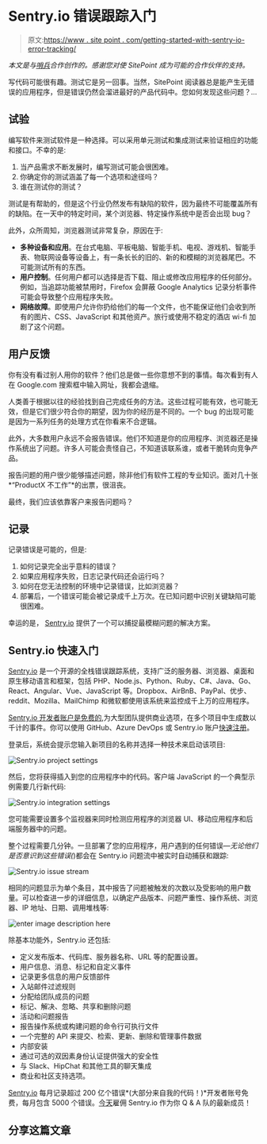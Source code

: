 # Sentry.io 错误跟踪入门

> 原文:[https://www . site point . com/getting-started-with-sentry-io-error-tracking/](https://www.sitepoint.com/getting-started-with-sentry-io-error-tracking/)

*本文是与[哨兵](https://synd.co/2PfA4TE)合作创作的。感谢您对使 SitePoint 成为可能的合作伙伴的支持。*

写代码可能很有趣。测试它是另一回事。当然，SitePoint 阅读器总是能产生无错误的应用程序，但是错误仍然会溜进最好的产品代码中。您如何发现这些问题？…

## 试验

编写软件来测试软件是一种选择。可以采用单元测试和集成测试来验证相应的功能和接口。不幸的是:

1.  当产品需求不断发展时，编写测试可能会很困难。
2.  你确定你的测试涵盖了每一个选项和途径吗？
3.  谁在测试你的测试？

测试是有帮助的，但是这个行业仍然发布有缺陷的软件，因为最终不可能覆盖所有的缺陷。在一天中的特定时间，某个浏览器、特定操作系统中是否会出现 bug？

此外，众所周知，浏览器测试非常复杂，原因在于:

*   **多种设备和应用**。在台式电脑、平板电脑、智能手机、电视、游戏机、智能手表、物联网设备等设备上，有一条长长的旧的、新的和模糊的浏览器尾巴。不可能测试所有的东西。
*   **用户控制**。任何用户都可以选择是否下载、阻止或修改应用程序的任何部分。例如，当追踪功能被禁用时，Firefox 会屏蔽 Google Analytics 记录分析事件可能会导致整个应用程序失败。
*   **网络故障**。即使用户允许你扔给他们的每一个文件，也不能保证他们会收到所有的图片、CSS、JavaScript 和其他资产。旅行或使用不稳定的酒店 wi-fi 加剧了这个问题。

## 用户反馈

你有没有看过别人用你的软件？他们总是做一些你意想不到的事情。每次看到有人在 Google.com 搜索框中输入网址，我都会退缩。

人类善于根据以往的经验找到自己完成任务的方法。这些过程可能有效，也可能无效，但是它们很少符合你的期望，因为你的经历是不同的。一个 bug 的出现可能是因为一系列任务的处理方式在你看来不合逻辑。

此外，大多数用户永远不会报告错误。他们不知道是你的应用程序、浏览器还是操作系统出了问题。许多人可能会责怪自己，不知道该联系谁，或者干脆转向竞争产品。

报告问题的用户很少能够描述问题，除非他们有软件工程的专业知识。面对几十张*“ProductX 不工作”*的出票，很沮丧。

最终，我们应该依靠客户来报告问题吗？

## 记录

记录错误是可能的，但是:

1.  如何记录完全出乎意料的错误？
2.  如果应用程序失败，日志记录代码还会运行吗？
3.  如何在您无法控制的环境中记录错误，比如浏览器？
4.  部署后，一个错误可能会被记录成千上万次。在已知问题中识别关键缺陷可能很困难。

幸运的是， [Sentry.io](https://synd.co/2PfA4TE) 提供了一个可以捕捉最模糊问题的解决方案。

## Sentry.io 快速入门

[Sentry.io](https://synd.co/2PfA4TE) 是一个开源的全栈错误跟踪系统，支持广泛的服务器、浏览器、桌面和原生移动语言和框架，包括 PHP、Node.js、Python、Ruby、C#、Java、Go、React、Angular、Vue、JavaScript 等。Dropbox、AirBnB、PayPal、优步、reddit、Mozilla、MailChimp 和微软都使用该系统来监控成千上万的应用程序。

[Sentry.io 开发者账户是免费的](https://sentry.io/pricing/),为大型团队提供商业选项，在多个项目中生成数以千计的事件。你可以使用 GitHub、Azure DevOps 或 Sentry.io 账户[快速注册](https://sentry.io/signup/)。

登录后，系统会提示您输入新项目的名称并选择一种技术来启动该项目:

![Sentry.io project settings](../Images/666fbdb02c2bd1fe8e59264a3012e283.png)

然后，您将获得插入到您的应用程序中的代码。客户端 JavaScript 的一个典型示例需要几行新代码:

![Sentry.io integration settings](../Images/539c17a5e5e78116ff0580dcda2b4ff4.png)

您可能需要设置多个监视器来同时检测应用程序的浏览器 UI、移动应用程序和后端服务器中的问题。

整个过程需要几分钟。一旦部署了您的应用程序，用户遇到的任何错误—*无论他们是否意识到这些错误(*)都会在 Sentry.io 问题流中被实时自动捕获和跟踪:

![Sentry.io issue stream](../Images/a9e888fa68cf0b5561975a9d410ee57c.png)

相同的问题显示为单个条目，其中报告了问题被触发的次数以及受影响的用户数量。可以检查进一步的详细信息，以确定产品版本、问题严重性、操作系统、浏览器、IP 地址、日期、调用堆栈等:

![enter image description here](../Images/364ebd3bd3b1a7dce4450eef7d2339f6.png)

除基本功能外，Sentry.io 还包括:

*   定义发布版本、代码库、服务器名称、URL 等的配置设置。
*   用户信息、消息、标记和自定义事件
*   记录更多信息的用户反馈部件
*   入站邮件过滤规则
*   分配给团队成员的问题
*   标记、解决、忽略、共享和删除问题
*   活动和问题报告
*   报告操作系统或构建问题的命令行可执行文件
*   一个完整的 API 来提交、检索、更新、删除和管理事件数据
*   内部安装
*   通过可选的双因素身份认证提供强大的安全性
*   与 Slack、HipChat 和其他工具的聊天集成
*   商业和社区支持选项。

[Sentry.io](https://synd.co/2PfA4TE) 每月记录超过 200 亿个错误*(大部分来自我的代码！)*开发者账号免费，每月包含 5000 个错误。[今天](https://sentry.io/signup/)雇佣 Sentry.io 作为你 Q & A 队的最新成员！

## 分享这篇文章